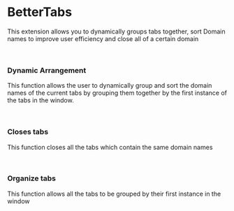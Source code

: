 <h1>BetterTabs </h1>
<p> 
This extension allows you to dynamically groups tabs together, sort Domain names to improve user efficiency and close all of a certain domain
</p>
<br>
<h3>Dynamic Arrangement </h3>
   <p>
    This function allows the user to dynamically group and sort the domain names of the current tabs by grouping them together by the first instance of the tabs in the window.
   </p>
   <br>
<h3>Closes tabs</h3>
  <p>
    This function closes all the tabs which contain the same domain names    
  </p>
  <br>
<h3>Organize tabs</h3>
<p>
This function allows all the tabs to be grouped by their first instance in the window
</p>

